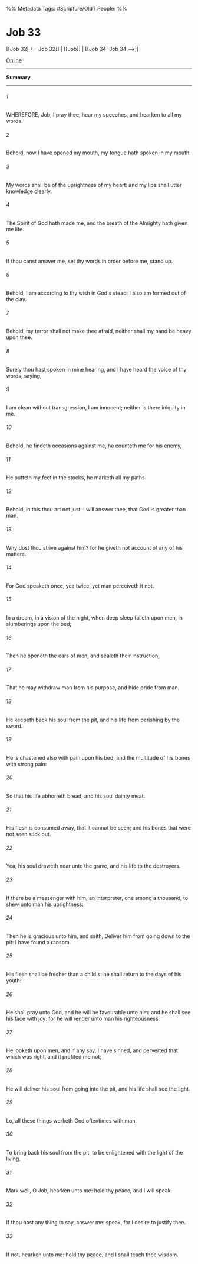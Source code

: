 

%% Metadata
Tags: #Scripture/OldT
People: 
%%
# Job 33
[[Job 32| <-- Job 32]] | [[Job]] | [[Job 34| Job 34 -->]]

[Online](https://churchofjesuschrist.org/study/scriptures/ot/job/33?lang=eng)

---
__Summary__



---

###### 1
WHEREFORE, Job, I pray thee, hear my speeches, and hearken to all my words.
###### 2
Behold, now I have opened my mouth, my tongue hath spoken in my mouth.
###### 3
My words shall be of the uprightness of my heart: and my lips shall utter knowledge clearly.
###### 4
The Spirit of God hath made me, and the breath of the Almighty hath given me life.
###### 5
If thou canst answer me, set thy words in order before me, stand up.
###### 6
Behold, I am according to thy wish in God's stead: I also am formed out of the clay.
###### 7
Behold, my terror shall not make thee afraid, neither shall my hand be heavy upon thee.
###### 8
Surely thou hast spoken in mine hearing, and I have heard the voice of thy words, saying,
###### 9
I am clean without transgression, I am innocent; neither is there iniquity in me.
###### 10
Behold, he findeth occasions against me, he counteth me for his enemy,
###### 11
He putteth my feet in the stocks, he marketh all my paths.
###### 12
Behold, in this thou art not just: I will answer thee, that God is greater than man.
###### 13
Why dost thou strive against him?  for he giveth not account of any of his matters.
###### 14
For God speaketh once, yea twice, yet man perceiveth it not.
###### 15
In a dream, in a vision of the night, when deep sleep falleth upon men, in slumberings upon the bed;
###### 16
Then he openeth the ears of men, and sealeth their instruction,
###### 17
That he may withdraw man from his purpose, and hide pride from man.
###### 18
He keepeth back his soul from the pit, and his life from perishing by the sword.
###### 19
He is chastened also with pain upon his bed, and the multitude of his bones with strong pain:
###### 20
So that his life abhorreth bread, and his soul dainty meat.
###### 21
His flesh is consumed away, that it cannot be seen; and his bones that were not seen stick out.
###### 22
Yea, his soul draweth near unto the grave, and his life to the destroyers.
###### 23
If there be a messenger with him, an interpreter, one among a thousand, to shew unto man his uprightness:
###### 24
Then he is gracious unto him, and saith, Deliver him from going down to the pit: I have found a ransom.
###### 25
His flesh shall be fresher than a child's: he shall return to the days of his youth:
###### 26
He shall pray unto God, and he will be favourable unto him: and he shall see his face with joy: for he will render unto man his righteousness.
###### 27
He looketh upon men, and if any say, I have sinned, and perverted that which was right, and it profited me not;
###### 28
He will deliver his soul from going into the pit, and his life shall see the light.
###### 29
Lo, all these things worketh God oftentimes with man,
###### 30
To bring back his soul from the pit, to be enlightened with the light of the living.
###### 31
Mark well, O Job, hearken unto me: hold thy peace, and I will speak.
###### 32
If thou hast any thing to say, answer me: speak, for I desire to justify thee.
###### 33
If not, hearken unto me: hold thy peace, and I shall teach thee wisdom.



